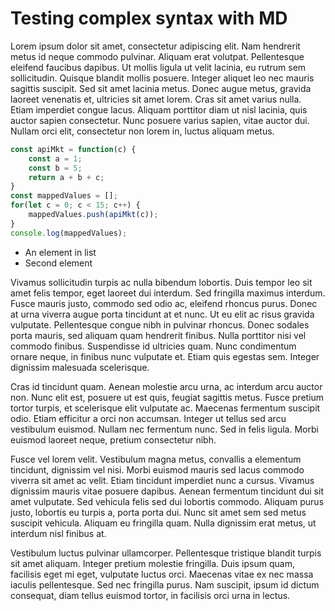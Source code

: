 <!--
AUTHOR=k3llydev
KEYWORDS=JavaScript,POC
DATE=April 29, 2022
LAST_UPDATED=April 29, 2022
HASH=more-simplified-syntax
TIMESTAMP=3
-->

# Testing complex syntax with MD

Lorem ipsum dolor sit amet, consectetur adipiscing elit. Nam hendrerit metus id neque commodo pulvinar. Aliquam erat volutpat. Pellentesque eleifend faucibus dapibus. Ut mollis ligula ut velit lacinia, eu rutrum sem sollicitudin. Quisque blandit mollis posuere. Integer aliquet leo nec mauris sagittis suscipit. Sed sit amet lacinia metus. Donec augue metus, gravida laoreet venenatis et, ultricies sit amet lorem. Cras sit amet varius nulla. Etiam imperdiet congue lacus. Aliquam porttitor diam ut nisl lacinia, quis auctor sapien consectetur. Nunc posuere varius sapien, vitae auctor dui. Nullam orci elit, consectetur non lorem in, luctus aliquam metus.

```javascript
const apiMkt = function(c) {
    const a = 1;
    const b = 5;
    return a + b + c;
}
const mappedValues = [];
for(let c = 0; c < 15; c++) {
    mappedValues.push(apiMkt(c));
}
console.log(mappedValues);
```

- An element in list
- Second element

Vivamus sollicitudin turpis ac nulla bibendum lobortis. Duis tempor leo sit amet felis tempor, eget laoreet dui interdum. Sed fringilla maximus interdum. Fusce mauris justo, commodo sed odio ac, eleifend rhoncus purus. Donec at urna viverra augue porta tincidunt at et nunc. Ut eu elit ac risus gravida vulputate. Pellentesque congue nibh in pulvinar rhoncus. Donec sodales porta mauris, sed aliquam quam hendrerit finibus. Nulla porttitor nisi vel commodo finibus. Suspendisse id ultricies quam. Nunc condimentum ornare neque, in finibus nunc vulputate et. Etiam quis egestas sem. Integer dignissim malesuada scelerisque.

Cras id tincidunt quam. Aenean molestie arcu urna, ac interdum arcu auctor non. Nunc elit est, posuere ut est quis, feugiat sagittis metus. Fusce pretium tortor turpis, et scelerisque elit vulputate ac. Maecenas fermentum suscipit odio. Etiam efficitur a orci non accumsan. Integer ut tellus sed arcu vestibulum euismod. Nullam nec fermentum nunc. Sed in felis ligula. Morbi euismod laoreet neque, pretium consectetur nibh.

Fusce vel lorem velit. Vestibulum magna metus, convallis a elementum tincidunt, dignissim vel nisi. Morbi euismod mauris sed lacus commodo viverra sit amet ac velit. Etiam tincidunt imperdiet nunc a cursus. Vivamus dignissim mauris vitae posuere dapibus. Aenean fermentum tincidunt dui sit amet vulputate. Sed vehicula felis sed dui lobortis commodo. Aliquam purus justo, lobortis eu turpis a, porta porta dui. Nunc sit amet sem sed metus suscipit vehicula. Aliquam eu fringilla quam. Nulla dignissim erat metus, ut interdum nisl finibus at.

Vestibulum luctus pulvinar ullamcorper. Pellentesque tristique blandit turpis sit amet aliquam. Integer pretium molestie fringilla. Duis ipsum quam, facilisis eget mi eget, vulputate luctus orci. Maecenas vitae ex nec massa iaculis pellentesque. Sed nec fringilla purus. Nam suscipit, ipsum id dictum consequat, diam tellus euismod tortor, in facilisis orci urna in lectus.